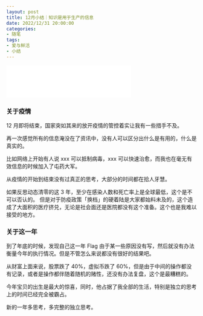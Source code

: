 ```yaml
---
layout: post
title: 12月小结｜知识是用于生产的信息
date: 2022/12/31 20:00:00
categories:
- 随笔
tags:
- 爱与鲜活
- 小结
---
```


<iframe frameborder="no" border="0" marginwidth="0" marginheight="0" width=330 height=86 src="//music.163.com/outchain/player?type=2&id=144163&auto=1&height=66"></iframe>

### 关于疫情

12 月即将结束，国家突如其来的放开疫情的管控着实让我有一些措手不及。

再一次感觉所有的信息淹没在了资讯中，没有人可以区分出什么是有用的，什么是真实的。

比如网络上开始有人说 xxx 可以抵制病毒，xxx 可以快速治愈，而我也在毫无有效信息的时候加入了屯药大军。

从疫情的开始到结束没有过真正的思考，大部分的时间都在拾人牙慧。

如果反思动态清零的这 3 年，至少在感染人数和死亡率上是全球最低，这个是不可以否认的。
但是对于防疫政策「换档」的硬着陆是大家都始料未及的，这个造成了大面积的医疗挤兑，无论是社会面还是医院都没有这个准备。这个也是我难以接受的地方。

### 关于这一年

到了年底的时候，发现自己这一年 Flag 由于某一些原因没有写，然后就没有办法衡量今年的执行情况。但是不管怎么来说都没有很好的结果吧。

从财富上面来说，股票跌了 40%，虚拟币跌了 60%，但是由于中间的操作都没有记录，或者是操作都伴随着随机的赌性，还没有办法复盘，这个是最糟糕的。

今年宝贝的出生是最大的惊喜，同时，他占据了我全部的生活，特别是独立的思考上的时间已经完全被霸占。

新的一年多思考，多完整的独立思考。

